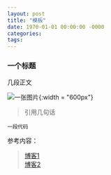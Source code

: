 ```yaml
---
layout: post
title: "模板"
date: 1970-01-01 00:00:00 -0000
categories: 
tags: 
---
```



### 一个标题

几段正文

![一张图片](/assets/imgs/article/xxx.jpg){:width = "600px"}

> 引用几句话

    一段代码

参考内容：
> [博客1][1]    
> [博客2][2]

[1]: https:://github.com/younghz/Markdown "Markdown"
[2]: https:://github.com/younghz/Markdown "Markdown"
